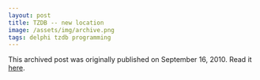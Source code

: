 ```yaml
---
layout: post
title: TZDB -- new location
image: /assets/img/archive.png
tags: delphi tzdb programming
---
```

This archived post was originally published on September 16, 2010. Read it [here](/alex.ciobanu.org/index42a9.html).
